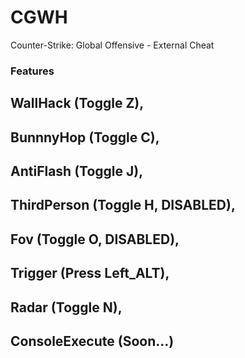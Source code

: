 # CGWH
Counter-Strike: Global Offensive - External Cheat

### Features
## WallHack (Toggle Z),
## BunnnyHop (Toggle C),
## AntiFlash (Toggle J),
## ThirdPerson (Toggle H, DISABLED),
## Fov (Toggle O, DISABLED),
## Trigger (Press Left_ALT),
## Radar (Toggle N),
## ConsoleExecute (Soon...)
